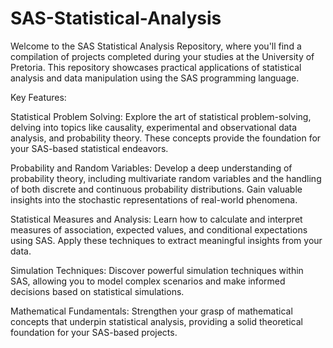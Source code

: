 # SAS-Statistical-Analysis
Welcome to the SAS Statistical Analysis Repository, where you'll find a compilation of projects completed during your studies at the University of Pretoria. This repository showcases practical applications of statistical analysis and data manipulation using the SAS programming language.

Key Features:

Statistical Problem Solving: Explore the art of statistical problem-solving, delving into topics like causality, experimental and observational data analysis, and probability theory. These concepts provide the foundation for your SAS-based statistical endeavors.

Probability and Random Variables: Develop a deep understanding of probability theory, including multivariate random variables and the handling of both discrete and continuous probability distributions. Gain valuable insights into the stochastic representations of real-world phenomena.

Statistical Measures and Analysis: Learn how to calculate and interpret measures of association, expected values, and conditional expectations using SAS. Apply these techniques to extract meaningful insights from your data.

Simulation Techniques: Discover powerful simulation techniques within SAS, allowing you to model complex scenarios and make informed decisions based on statistical simulations.

Mathematical Fundamentals: Strengthen your grasp of mathematical concepts that underpin statistical analysis, providing a solid theoretical foundation for your SAS-based projects.
